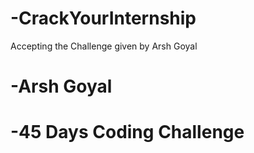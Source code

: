 # -CrackYourInternship
Accepting the Challenge given by Arsh Goyal 
# -Arsh Goyal
# -45 Days Coding Challenge
